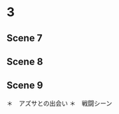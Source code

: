 # 3

## Scene 7
## Scene 8
## Scene 9

＊　アズサとの出会い
＊　戦闘シーン
<!--stackedit_data:
eyJoaXN0b3J5IjpbLTEwNDE0MjcxNzFdfQ==
-->